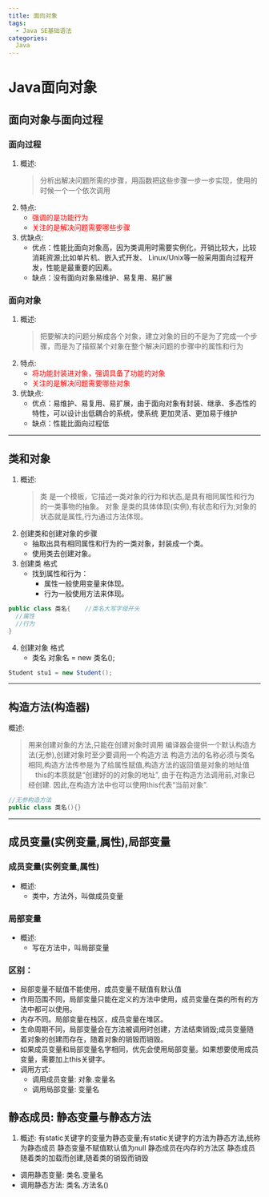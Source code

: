 ```yaml
---
title: 面向对象
tags:
  - Java SE基础语法
categories:
  Java
---
```


# Java面向对象

## 面向对象与面向过程

### 面向过程
1. 概述:
    > 分析出解决问题所需的步骤，用函数把这些步骤一步一步实现，使用的时候一个一个依次调用
2. 特点:
    - <font color='red'>强调的是功能行为</font>
    - <font color='red'>关注的是解决问题需要哪些步骤</font>
3. 优缺点:
    - 优点：性能比面向对象高，因为类调用时需要实例化，开销比较大，比较消耗资源;比如单片机、嵌入式开发、 Linux/Unix等一般采用面向过程开发，性能是最重要的因素。
    - 缺点：没有面向对象易维护、易复用、易扩展

### 面向对象 
1. 概述:
    > 把要解决的问题分解成各个对象，建立对象的目的不是为了完成一个步骤，而是为了描叙某个对象在整个解决问题的步骤中的属性和行为
2. 特点:
    - <font color='red'>将功能封装进对象，强调具备了功能的对象</font>
    - <font color='red'>关注的是解决问题需要哪些对象</font>
3. 优缺点:
    - 优点：易维护、易复用、易扩展，由于面向对象有封装、继承、多态性的特性，可以设计出低耦合的系统，使系统 更加灵活、更加易于维护
    - 缺点：性能比面向过程低

***

## 类和对象
1. 概述:
    > 类 是一个模板，它描述一类对象的行为和状态,是具有相同属性和行为的一类事物的抽象。
    > 对象 是类的具体体现(实例),有状态和行为;对象的状态就是属性,行为通过方法体现。
2. 创建类和创建对象的步骤
    - 抽取出具有相同属性和行为的一类对象，封装成一个类。
    - 使用类去创建对象。
3. 创建类 格式
    - 找到属性和行为：
      - 属性一般使用变量来体现。
      - 行为一般使用方法来体现。

``` Java
public class 类名{   	//类名大写字母开头
  //属性
  //行为
}
```
4. 创建对象 格式
    - 类名 对象名 = new 类名();

``` Java
Student stu1 = new Student();
```

***

## 构造方法(构造器)
概述:
  > 用来创建对象的方法,只能在创建对象时调用
  > 编译器会提供一个默认构造方法(无参),创建对象时至少要调用一个构造方法
  > 构造方法的名称必须与类名相同,构造方法传参是为了给属性赋值,构造方法的返回值是对象的地址值
  　this的本质就是“创建好的的对象的地址”, 由于在构造方法调用前,对象已经创建. 因此,在构造方法中也可以使用this代表“当前对象”.
  ``` Java
  //无参构造方法
  public class 类名(){}
  ```

***

## 成员变量(实例变量,属性),局部变量

### 成员变量(实例变量,属性)
- 概述:
  - 类中，方法外，叫做成员变量

### 局部变量
- 概述:
  - 写在方法中，叫局部变量

### 区别：
  - 局部变量不赋值不能使用，成员变量不赋值有默认值
  - 作用范围不同，局部变量只能在定义的方法中使用，成员变量在类的所有的方法中都可以使用。
  - 内存不同。局部变量在栈区，成员变量在堆区。
  - 生命周期不同，局部变量会在方法被调用时创建，方法结束销毁;成员变量随着对象的创建而存在，随着对象的销毁而销毁。
  - 如果成员变量和局部变量名字相同，优先会使用局部变量。如果想要使用成员变量，需要加上this关键字。
  - 调用方式:
    - 调用成员变量:   对象.变量名
    - 调用局部变量:   变量名

## 静态成员: 静态变量与静态方法

1. 概述:
    有static关键字的变量为静态变量;有static关键字的方法为静态方法,统称为静态成员
    静态变量不赋值默认值为null
    静态成员在内存的方法区
    静态成员随着类的加载而创建,随着类的销毁而销毁
- 调用静态变量:   类名.变量名
- 调用静态方法:   类名.方法名()